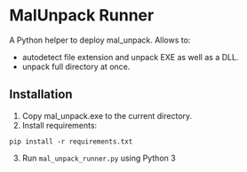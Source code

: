 # MalUnpack Runner

A Python helper to deploy mal_unpack.
Allows to:
+ autodetect file extension and unpack EXE as well as a DLL.
+ unpack full directory at once.

Installation
-
1. Copy mal_unpack.exe to the current directory.
2. Install requirements:
```console
pip install -r requirements.txt
```
3. Run `mal_unpack_runner.py` using Python 3

